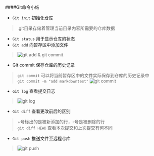 ####Git命令小结

- ```Git init``` 初始化仓库</br>

>.git目录存储着管理当前目录内容所需要的仓库数据

- ```Git status``` 用于显示仓库的状态</br>
- ```Git add``` 向暂存区中添加文件

>![git add & git commit](https://upload-images.jianshu.io/upload_images/12211484-25d5f5ee6f387ab7.jpg?imageMogr2/auto-orient/strip%7CimageView2/2/w/1240) 

- Git commit 保存仓库的历史记录

>```git commit``` 可以将当前暂存区中的文件实际保存到仓库的历史记录中</br>
> ```git commit -m "add markdowntest"```
> ![git commit](https://upload-images.jianshu.io/upload_images/12211484-7836a1ea016e7ff9.jpg?imageMogr2/auto-orient/strip%7CimageView2/2/w/1240)

- ```Git log``` 查看提交日志

>![git log](https://upload-images.jianshu.io/upload_images/12211484-953a987a786279d3.jpg?imageMogr2/auto-orient/strip%7CimageView2/2/w/1240)

- ```Git diff``` 查看更改前后的区别

> +号标出的是被新添加的行，-号是被删除的行</br>
>  ```git diff HEAD``` 查看本次提交和上次提交有何不同

- ```Git push``` 推送文件至远程仓库</br>

> ![git push](https://upload-images.jianshu.io/upload_images/12211484-8bb51c92b44eb747.jpg?imageMogr2/auto-orient/strip%7CimageView2/2/w/1240)


